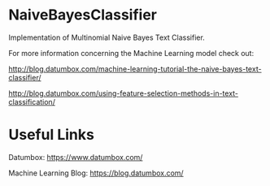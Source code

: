 NaiveBayesClassifier
====================

Implementation of Multinomial Naive Bayes Text Classifier.

For more information concerning the Machine Learning model check out:

http://blog.datumbox.com/machine-learning-tutorial-the-naive-bayes-text-classifier/

http://blog.datumbox.com/using-feature-selection-methods-in-text-classification/


Useful Links
============

Datumbox: https://www.datumbox.com/

Machine Learning Blog: https://blog.datumbox.com/